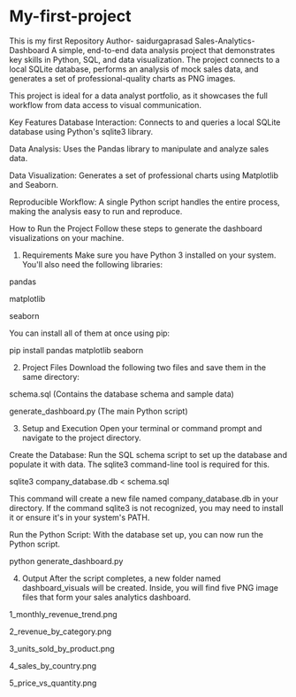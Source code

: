 # My-first-project
This is my first Repository Author- saidurgaprasad
Sales-Analytics-Dashboard
A simple, end-to-end data analysis project that demonstrates key skills in Python, SQL, and data visualization. The project connects to a local SQLite database, performs an analysis of mock sales data, and generates a set of professional-quality charts as PNG images.

This project is ideal for a data analyst portfolio, as it showcases the full workflow from data access to visual communication.

Key Features
Database Interaction: Connects to and queries a local SQLite database using Python's sqlite3 library.

Data Analysis: Uses the Pandas library to manipulate and analyze sales data.

Data Visualization: Generates a set of professional charts using Matplotlib and Seaborn.

Reproducible Workflow: A single Python script handles the entire process, making the analysis easy to run and reproduce.

How to Run the Project
Follow these steps to generate the dashboard visualizations on your machine.

1. Requirements
Make sure you have Python 3 installed on your system. You'll also need the following libraries:

pandas

matplotlib

seaborn

You can install all of them at once using pip:

pip install pandas matplotlib seaborn

2. Project Files
Download the following two files and save them in the same directory:

schema.sql (Contains the database schema and sample data)

generate_dashboard.py (The main Python script)

3. Setup and Execution
Open your terminal or command prompt and navigate to the project directory.

Create the Database: Run the SQL schema script to set up the database and populate it with data. The sqlite3 command-line tool is required for this.

sqlite3 company_database.db < schema.sql

This command will create a new file named company_database.db in your directory. If the command sqlite3 is not recognized, you may need to install it or ensure it's in your system's PATH.

Run the Python Script: With the database set up, you can now run the Python script.

python generate_dashboard.py

4. Output
After the script completes, a new folder named dashboard_visuals will be created. Inside, you will find five PNG image files that form your sales analytics dashboard.

1_monthly_revenue_trend.png

2_revenue_by_category.png

3_units_sold_by_product.png

4_sales_by_country.png

5_price_vs_quantity.png
